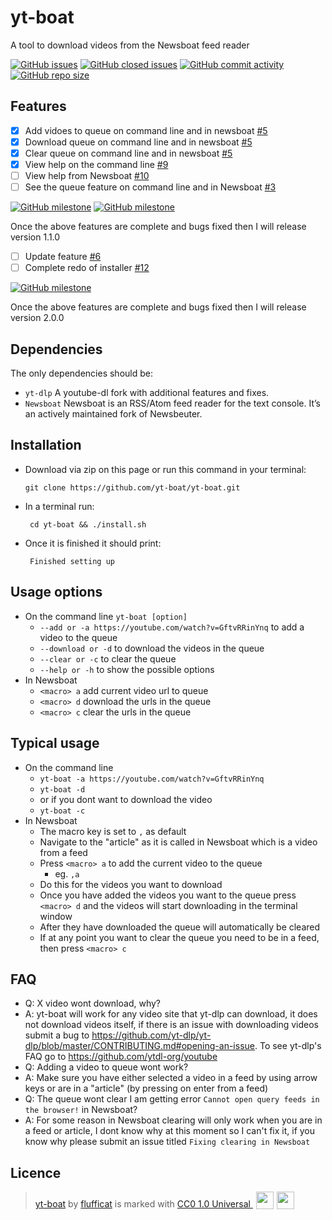 # yt-boat
A tool to download videos from the Newsboat feed reader 

[![GitHub issues](https://img.shields.io/github/issues-raw/flufficat/yt-boat?color=%23BA7BE5&style=for-the-badge)](https://github.com/flufficat/yt-boat/issues?q=is%3Aopen+is%3Aissue)
[![GitHub closed issues](https://img.shields.io/github/issues-closed-raw/flufficat/yt-boat?color=%23BA7BE5&style=for-the-badge)](https://github.com/flufficat/yt-boat/issues?q=is%3Aissue+is%3Aclosed)
[![GitHub commit activity](https://img.shields.io/github/commit-activity/m/flufficat/yt-boat?color=%23BA7BE5&label=Commits&style=for-the-badge)](https://github.com/flufficat/yt-boat/commits/main)
[![GitHub repo size](https://img.shields.io/github/repo-size/flufficat/yt-boat?color=%23BA7BE5&style=for-the-badge)](https://github.com/flufficat/yt-boat)
## Features
- [x] Add vidoes to queue on command line and in newsboat [#5](https://github.com/flufficat/yt-boat/issues/5)
- [x] Download queue on command line and in newsboat [#5](https://github.com/flufficat/yt-boat/issues/5)
- [x] Clear queue on command line and in newsboat [#5](https://github.com/flufficat/yt-boat/issues/5)
- [x] View help on the command line [#9](https://github.com/flufficat/yt-boat/issues/9)
- [ ] View help from Newsboat [#10](https://github.com/flufficat/yt-boat/issues/10)
- [ ] See the queue feature on command line and in Newsboat [#3](https://github.com/flufficat/yt-boat/issues/3)

[![GitHub milestone](https://img.shields.io/github/milestones/progress/flufficat/yt-boat/1?style=for-the-badge)](https://github.com/flufficat/yt-boat/milestone/1)
[![GitHub milestone](https://img.shields.io/github/milestones/progress/flufficat/yt-boat/2?style=for-the-badge)](https://github.com/flufficat/yt-boat/milestone/2)

Once the above features are complete and bugs fixed then I will release version 1.1.0
- [ ] Update feature [#6](https://github.com/flufficat/yt-boat/issues/6)
- [ ] Complete redo of installer [#12](https://github.com/flufficat/yt-boat/issues/12)

[![GitHub milestone](https://img.shields.io/github/milestones/progress/flufficat/yt-boat/3?style=for-the-badge)](https://github.com/flufficat/yt-boat/milestone/3)

Once the above features are complete and bugs fixed then I will release version 2.0.0

## Dependencies
The only dependencies should be:
- `yt-dlp` A youtube-dl fork with additional features and fixes.
- `Newsboat` Newsboat is an RSS/Atom feed reader for the text console. It’s an actively maintained fork of Newsbeuter.

## Installation
- Download via zip on this page or run this command in your terminal:

  `git clone https://github.com/yt-boat/yt-boat.git`

- In a terminal run:

  ` cd yt-boat && ./install.sh`
- Once it is finished it should print:

  ` Finished setting up`

## Usage options
- On the command line
	 `yt-boat [option]`
	 - `--add or -a https://youtube.com/watch?v=GftvRRinYnq`
	 to add a video to the queue
	 - `--download or -d`
	 to download the videos in the queue
	 - `--clear or -c`
	 to clear the queue
	 - `--help or -h` to show the possible options
 - In Newsboat
 	 - `<macro> a` add current video url to queue
	 - `<macro> d` download the urls in the queue
	 - `<macro> c` clear the urls in the queue

 ## Typical usage
 - On the command line
 	 - `yt-boat -a https://youtube.com/watch?v=GftvRRinYnq`
	 - `yt-boat -d`
	 - or if you dont want to download the video
	 - `yt-boat -c`
- In Newsboat
	 - The macro key is set to `,` as default
	 - Navigate to the "article" as it is called in Newsboat which is a video from a feed
	 - Press `<macro> a` to add the current video to the queue
		 - eg. `,a`
	 - Do this for the videos you want to download
	 - Once you have added the videos you want to the queue
	press `<macro> d` and the videos will start downloading in the terminal window
	 - After they have downloaded the queue will automatically be cleared
	 - If at any point you want to clear the queue you need to be in a feed, then press `<macro> c`

## FAQ
- Q: X video wont download, why?
- A: yt-boat will work for any video site that yt-dlp can download, it does not download videos itself, if there is an issue with downloading videos submit a bug to https://github.com/yt-dlp/yt-dlp/blob/master/CONTRIBUTING.md#opening-an-issue. To see yt-dlp's FAQ go to https://github.com/ytdl-org/youtube
- Q: Adding a video to queue wont work?
- A: Make sure you have either selected a video in a feed by using arrow keys or are in a "article" (by pressing on enter from a feed)
- Q: The queue wont clear I am getting error `Cannot open query feeds in the browser!` in Newsboat?
- A: For some reason in Newsboat clearing will only work when you are in a feed or article, I dont know why at this moment so I can't fix it, if you know why please submit an issue titled `Fixing clearing in Newsboat`

## Licence
>  <p xmlns:cc="http://creativecommons.org/ns#" xmlns:dct="http://purl.org/dc/terms/"><a property="dct:title" rel="cc:attributionURL" href="https://github.com/flufficat/yt-boat">yt-boat</a> by <a rel="cc:attributionURL dct:creator" property="cc:attributionName" href="https://github.com/flufficat/">flufficat</a> is marked with <a href="http://creativecommons.org/publicdomain/zero/1.0" target="_blank" rel="license noopener noreferrer" style="display:inline-block;">CC0 1.0 Universal <img style="height:28px!important;margin-left:5px;vertical-align:text-bottom;" src="https://mirrors.creativecommons.org/presskit/icons/cc.svg?ref=chooser-v1"><img style="height:28px!important;margin-left:5px;vertical-align:text-bottom;" src="https://mirrors.creativecommons.org/presskit/icons/zero.svg"></a></p>
